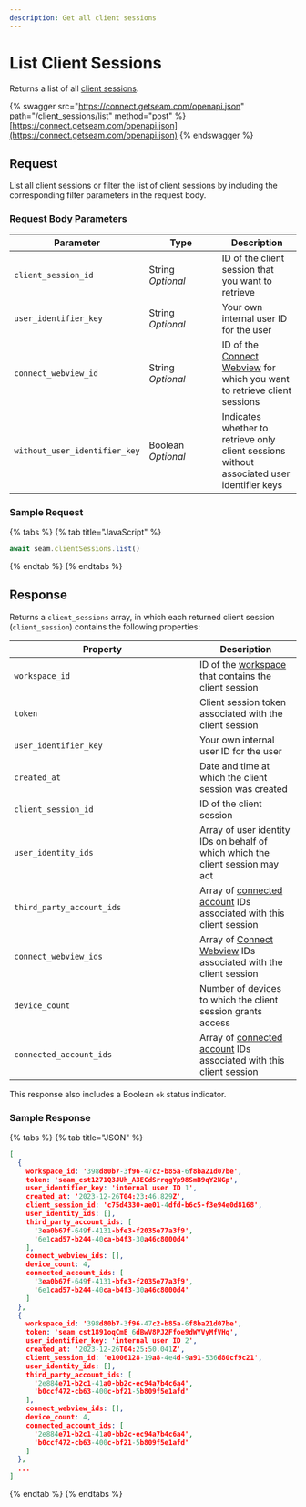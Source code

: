 ```yaml
---
description: Get all client sessions
---
```


# List Client Sessions

Returns a list of all [client sessions](../../core-concepts/authentication/client-session-tokens/).

{% swagger src="https://connect.getseam.com/openapi.json" path="/client_sessions/list" method="post" %}
[https://connect.getseam.com/openapi.json](https://connect.getseam.com/openapi.json)
{% endswagger %}

## Request

List all client sessions or filter the list of client sessions by including the corresponding filter parameters in the request body.

### Request Body Parameters

<table><thead><tr><th>Parameter</th><th width="112.33333333333331">Type</th><th>Description</th></tr></thead><tbody><tr><td><code>client_session_id</code></td><td>String<br><em>Optional</em></td><td>ID of the client session that you want to retrieve</td></tr><tr><td><code>user_identifier_key</code></td><td>String<br><em>Optional</em></td><td>Your own internal user ID for the user</td></tr><tr><td><code>connect_webview_id</code></td><td>String<br><em>Optional</em></td><td>ID of the <a href="../../core-concepts/connect-webviews/">Connect Webview</a> for which you want to retrieve client sessions</td></tr><tr><td><code>without_user_identifier_key</code></td><td>Boolean<br><em>Optional</em></td><td>Indicates whether to retrieve only client sessions without associated user identifier keys</td></tr></tbody></table>

### Sample Request

{% tabs %}
{% tab title="JavaScript" %}
```javascript
await seam.clientSessions.list()
```
{% endtab %}
{% endtabs %}

## Response

Returns a `client_sessions` array, in which each returned client session (`client_session`) contains the following properties:

<table><thead><tr><th width="310">Property</th><th>Description</th></tr></thead><tbody><tr><td><code>workspace_id</code></td><td>ID of the <a href="../../core-concepts/workspaces/">workspace</a> that contains the client session</td></tr><tr><td><code>token</code></td><td>Client session token associated with the client session</td></tr><tr><td><code>user_identifier_key</code></td><td>Your own internal user ID for the user</td></tr><tr><td><code>created_at</code></td><td>Date and time at which the client session was created</td></tr><tr><td><code>client_session_id</code></td><td>ID of the client session</td></tr><tr><td><code>user_identity_ids</code></td><td>Array of user identity IDs on behalf of which which the client session may act</td></tr><tr><td><code>third_party_account_ids</code></td><td>Array of <a href="../connected-accounts/">connected account</a> IDs associated with this client session</td></tr><tr><td><code>connect_webview_ids</code></td><td>Array of <a href="../../core-concepts/connect-webviews/">Connect Webview</a> IDs associated with the client session</td></tr><tr><td><code>device_count</code></td><td>Number of devices to which the client session grants access</td></tr><tr><td><code>connected_account_ids</code></td><td>Array of <a href="../connected-accounts/">connected account</a> IDs associated with this client session</td></tr></tbody></table>

This response also includes a Boolean `ok` status indicator.

### Sample Response

{% tabs %}
{% tab title="JSON" %}
```json
[
  {
    workspace_id: '398d80b7-3f96-47c2-b85a-6f8ba21d07be',
    token: 'seam_cst1271Q3JUh_A3ECdSrrqgYp98SmB9qY2NGp',
    user_identifier_key: 'internal user ID 1',
    created_at: '2023-12-26T04:23:46.829Z',
    client_session_id: 'c75d4330-ae01-4dfd-b6c5-f3e94e0d8168',
    user_identity_ids: [],
    third_party_account_ids: [
      '3ea0b67f-649f-4131-bfe3-f2035e77a3f9',
      '6e1cad57-b244-40ca-b4f3-30a46c8000d4'
    ],
    connect_webview_ids: [],
    device_count: 4,
    connected_account_ids: [
      '3ea0b67f-649f-4131-bfe3-f2035e77a3f9',
      '6e1cad57-b244-40ca-b4f3-30a46c8000d4'
    ]
  },
  {
    workspace_id: '398d80b7-3f96-47c2-b85a-6f8ba21d07be',
    token: 'seam_cst1891oqCmE_6dBwV8PJ2Ffoe9dWYVyMfVHq',
    user_identifier_key: 'internal user ID 2',
    created_at: '2023-12-26T04:25:50.041Z',
    client_session_id: 'e1006128-19a8-4e4d-9a91-536d80cf9c21',
    user_identity_ids: [],
    third_party_account_ids: [
      '2e884e71-b2c1-41a0-bb2c-ec94a7b4c6a4',
      'b0ccf472-cb63-400c-bf21-5b809f5e1afd'
    ],
    connect_webview_ids: [],
    device_count: 4,
    connected_account_ids: [
      '2e884e71-b2c1-41a0-bb2c-ec94a7b4c6a4',
      'b0ccf472-cb63-400c-bf21-5b809f5e1afd'
    ]
  },
  ...
]
```
{% endtab %}
{% endtabs %}
